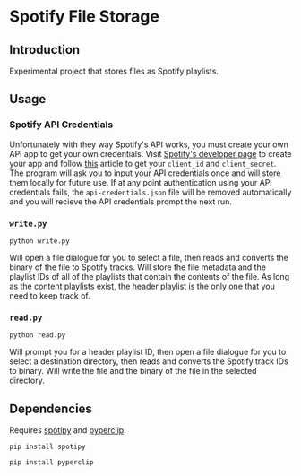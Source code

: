 # Spotify File Storage


## Introduction

Experimental project that stores files as Spotify playlists.

## Usage

### Spotify API Credentials

Unfortunately with they way Spotify's API works, you must create your own API app to get your own credentials. Visit [Spotify's developer page](https://developer.spotify.com) to create your app and follow [this](https://developer.spotify.com/documentation/web-api/concepts/apps) article to get your `client_id` and `client_secret`. The program will ask you to input your API credentials once and will store them locally for future use. If at any point authentication using your API credentials fails, the `api-credentials.json` file will be removed automatically and you will recieve the API credentials prompt the next run.

### `write.py`

```
python write.py
```

Will open a file dialogue for you to select a file, then reads and converts the binary of the file to Spotify tracks. Will store the file metadata and the playlist IDs of all of the playlists that contain the contents of the file. As long as the content playlists exist, the header playlist is the only one that you need to keep track of.

### `read.py`

```
python read.py
```

Will prompt you for a header playlist ID, then open a file dialogue for you to select a destination directory, then reads and converts the Spotify track IDs to binary. Will write the file and the binary of the file in the selected directory.

## Dependencies

Requires [spotipy](https://pypi.org/project/spotipy/) and [pyperclip](https://pypi.org/project/pyperclip/).

```
pip install spotipy
```
```
pip install pyperclip
```

